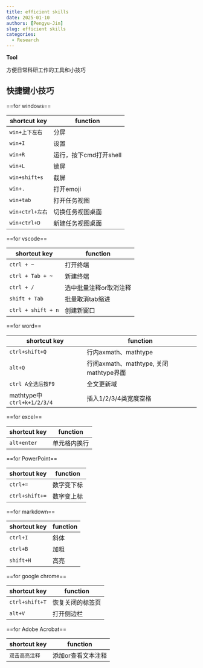 ```yaml
---
title: efficient skills
date: 2025-01-10
authors: [Pengyu-Jin]
slug: efficient skills
categories:
  - Research
---
```

**Tool**

方便日常科研工作的工具和小技巧

<!-- more -->

## 快捷键小技巧

==for windows==

| shortcut key | function |
| ----------- | --------- |
| `win+上下左右`| 分屏  |
| `win+I`     | 设置 |
| `win+R`    | 运行，按下cmd打开shell |
|`win+L`     | 锁屏 |
| `win+shift+s`| 截屏 |
| `win+.`    |打开emoji|
|`win+tab`   |打开任务视图 |
|`win+ctrl+左右`|切换任务视图桌面 |
|`win+ctrl+D` |新建任务视图桌面 |

==for vscode==

| shortcut key | function |
| ----------- | --------- |
| `ctrl + ~`| 打开终端  |
| `ctrl + Tab + ~`| 新建终端  |
| `ctrl + /`| 选中批量注释or取消注释  |
| `shift + Tab`| 批量取消tab缩进  |
| `ctrl + shift + n`| 创建新窗口  |

==for word==

| shortcut key | function |
| ----------- | --------- |
| `ctrl+shift+Q`| 行内axmath、mathtype |
|`alt+Q`| 行间axmath、mathtype, 关闭mathtype界面 |
|`ctrl A全选后按F9`| 全文更新域 |
|mathtype中`ctrl+k+1/2/3/4`| 插入1/2/3/4类宽度空格 |

==for excel==

| shortcut key | function |
| ----------- | --------- |
| `alt+enter`| 单元格内换行 |

==for PowerPoint==

| shortcut key | function |
| ----------- | --------- |
| `ctrl+=`| 数字变下标 |
| `ctrl+shift+=`| 数字变上标 |

==for markdown==

| shortcut key | function |
| ----------- | --------- |
| `ctrl+I`| 斜体 |
| `ctrl+B`| 加粗 |
|`shift+H`| 高亮 |

==for google chrome==

| shortcut key | function |
| ----------- | --------- |
| `ctrl+shift+T`| 恢复关闭的标签页 |
|  `alt+V`  |打开侧边栏|

==for Adobe Acrobat==

| shortcut key | function |
| ----------- | --------- |
| `双击高亮注释`| 添加or查看文本注释 |




